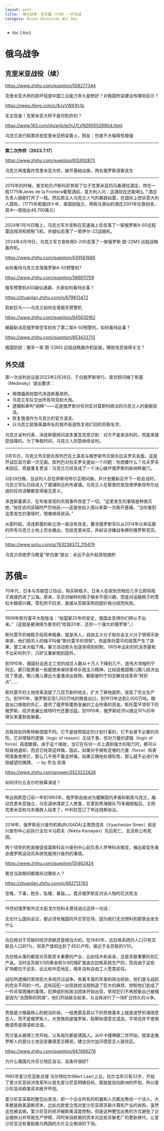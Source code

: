 ```yaml
---
layout: post
title:  俄乌战争：苍天篇（十四）——外交战
category: Russo Ukrainian War Sky
---
```


* toc
{:toc}

# 俄乌战争

## 克里米亚战役（续）

https://www.zhihu.com/question/558277344

克里米亚大桥的损坏程度中国工业能力多久能修好？对我国桥梁建设有哪些启示？

https://news.ifeng.com/c/8JyVWA1fc1p

车主现身！克里米亚大桥不是司机炸的？

https://www.163.com/dy/article/HJ7LVN26055269G4.html

乌克兰发行邮票庆祝克里米亚桥梁着火，网友：伤害不大侮辱性极强

---

**第二次炸桥（2023.7.17）**

https://www.zhihu.com/question/612492873

乌克兰再度轰炸克里米亚大桥，破坏基础设施，两名俄罗斯游客丧生

---

2015年的时候，普京和贝卢斯科尼参观了位于克里米亚的马桑德拉酒庄，停在一瓶1775年Jeres de la Frontera葡萄酒前，意大利人问：这酒现在还能喝么？酒庄负责人随即打开了一瓶。然后原主人乌克兰人气的暴跳如雷，在国际上控诉意大利人腐败，（1775年乾隆四十年，美国刚独立，两瓶与类似的酒在2001年伦敦拍卖，其中一瓶拍出49,700美元）

---

2024年1月14日晚上，乌克兰军方宣称在亚速海上空击落了一架俄罗斯A-50远程雷达探测和控制飞机，并疑似击落了一架伊尔-22运输机。

2024年4月19日，乌克兰军方宣称用S-200击落了一架俄罗斯 图-22M3 远程战略轰炸机。

https://www.zhihu.com/question/639561686

如何看待乌克兰击落俄罗斯A-50预警机?

https://www.zhihu.com/question/586911709

俄军预警机A50疑似遇袭，大家如何看待此事？

https://zhuanlan.zhihu.com/p/679613472

箭射巨鸟——乌克兰如何击落俄军预警机

https://www.zhihu.com/question/645630162

据最新消息俄罗斯空军损失了第二架A-50预警机，如何看待此事？

https://www.zhihu.com/question/653433713

俄国防部：俄军一架 图-22M3 远程战略轰炸机坠毁，哪些信息值得关注？

## 外交战

第一次谈判会议是2022年2月28日，于白俄罗斯举行。普京顾问梅丁斯基（Medinsky）提出要求：

- 用傀儡政权取代泽连斯基政府。
- 乌克兰军队交出所有坦克和大炮。
- 逮捕和审判“纳粹”——这是俄罗斯对任何反对莫斯科统治的乌克兰人的委婉说法。
- 恢复俄语作为乌克兰的官方语言。
- 以乌克兰民族英雄命名的城市街道恢复他们旧的苏联名字。

乌克兰谈判代表、泽连斯基顾问波多里亚克意识到：对方不是来谈判的，而是来接受投降的。为了争取时间，乌克兰人同意继续谈判。

---

3月10日，乌克兰外交部长库列巴在土耳其与俄罗斯外交部长拉夫罗夫会面，这是开战后双方第一次见面。库列巴对拉夫罗夫提出一个问题：你想要什么？拉夫罗夫未回应，而是重复老话：乌克兰已经变成了一个决心破坏俄罗斯的新纳粹巢穴。

3月29日晚，当谈判人员在伊斯坦布尔互相问候，并计划重新召开下一轮会谈时，乌克兰军队已经进入了基辅附近的布查镇。乌克兰人在那里的发现使伊斯坦布尔达成的任何谅解都变得毫无意义。

泽连斯基表示，在布查发现的杀戮事件改变了一切。“这里发生的事情是种族灭绝，”他在访问该镇时严厉地说——这是他自入侵以来第一次离开基辅。“当你看到这里发生的事情时，很难继续说话。”

从那时起，泽连斯基的新立场一直没有改变，要求俄罗斯军队从2014年以来征服的所有乌克兰土地上完全撤出，包括克里米亚，并起诉涉嫌战争罪的俄罗斯官员。

---

https://www.sohu.com/a/763236372_115479

乌克兰拒绝罗马教皇“举白旗”提议：永远不会升起其他旗帜

# 苏俄=

70年代，日本与苏联签订协议，购买碎瓶子。日本人在收到货物后几乎立即将瓶子直接扔进了公海。原来，东京对破碎的瓶子根本不感兴趣，而是对运输瓶子的雪松木箱感兴趣。雪松供不应求，直接从苏联采购则因价格分歧而失败。

---

1909年斯托雷平大胆放话：“给国家20年的安定，俄国会变得你们辨认不出来。”（这就是被演绎为普京的“给我20年，还你一个强大的俄罗斯”。）

斯托雷平的维稳手段简单粗暴，就是吊人，自由主义分子和社会主义分子恨得牙直痒痒，他们把吊人的绳子叫做“斯托雷平的领带”。但是斯托雷平的政策产生了效果，罢工率大幅下降，暴力活动势头也逐渐得到抑制，1905年出彩的托洛茨基和不出彩的列宁，只好又重新跑到国外。

到1910年，俄国社会民主工党的成员人数从十万人下降到几千。连伟大领袖列宁同志，都只能靠着一些臆想来保持革命乐观主义精神，比如说俄国哪儿哪儿经济出现了衰退，哪儿哪儿爆出大量激进出版物，都能被列宁同志解说成革命“转折点”……

斯托雷平的土地改革造就了几百万新的地主，扩大了耕地面积，提高了农业生产力。到1911年，俄罗斯实现1,350万吨的粮食出口，到1913年达到2,000万吨。粮食出口换取的外汇，提供了俄罗斯蓬勃发展的工业所需的资金。斯托雷平领导下的俄罗斯，经济发展比维特时代还要迅猛。到1910年，俄罗斯经济以接近10%的年增长率蓬勃发展着。

---

苏联政权同希特勒德国不同。它不是按照固定的计划行事的，它不会冒不必要的风险。它对理智的逻辑（logic of reason）无动于衷，但对力量的逻辑（logic of force）高度敏感。由于这个缘故，当它在任何一点上遇到强大的阻力时，都可以轻易地退却，而且它经常这样做。因此，如果对手拥有足够的力量（force）和表明准备使用它，那么几乎用不着这样做。如果正确地处理形势，那么就不必进行有损威望的摊牌。 -- by 乔治·凯南

https://www.zhihu.com/answer/3523222426

如何评价丘吉尔的铁幕演说？

---

布达佩斯签订前一年的1993年，俄罗斯自由派为缓解国内矛盾和勒索乌克兰，煽动克里米亚独立，乌东退休煤炭工人绝食，在拿到黑海舰队70多艘舰船后，又把克里米亚和乌东俄族人给卖了，叶利钦签订了布达佩斯协议。

---

2016年，俄罗斯反兴奋剂机构(RUSADA)主席西涅夫（Vyacheslav Sinev）和反兴奋剂中心前执行主任卡马耶夫（Nikita Kamayev）先后死亡，且没有公布死因。

两个领导的死直接促成莫斯科反兴奋剂中心前负责人罗琴科夫叛变，捅出索契冬奥会俄罗斯运动员系统性服用兴奋剂的事情。

https://www.zhihu.com/question/55462424

普京当政期间都暗杀过哪些人？

https://zhuanlan.zhihu.com/p/682713763

空难，下毒，枪杀，坠楼，暴毙。。。盘点俄罗斯反对派人物的花式死法

---

19世纪俄罗斯外交大臣戈尔恰科夫曾经说过这样一句话：

无论什么国际会议，都必须有俄国的外交官在场，因为我们无法预料到那里会发生什么

---

古拉格对于苏联的经济贡献还是相当大的，在1940年，古拉格系统的人口只有苏联总人口的1%，但其产值却达到了45亿卢布，接近于全苏联的1/10。

古拉格从事的都是对苏联至关重要的产业，比如伐木和采金，这是苏联重要的创汇产品。当时全苏联1/3的黄金和3/4的锡矿是由古拉格系统生产的。而且由于这些矿场都位于远东、远北和中亚地区，根本没有自由工人愿意前往。

战后所逮捕的劳改犯大多经历过战争，有着丰富的军事和政治经验，他们是与战前的完全不同的一代。这些囚犯一出现就给当局制造了巨大的麻烦，控制他们变成了一件非常困难的事情。犯罪组织和政治团体开始出现，劳改犯们不再想象自己被捕是因为“法西斯的阴谋”，他们开始联合起来，与当局进行了一场旷日持久的斗争。

---

贵族是沙俄最核心的统治阶级，一般男爵及其以下的贵族基本上就是波罗的海德意志人，而不是俄罗斯人，大贵族则是俄罗斯，鞑靼和德意志混血，平常也并不使用俄语而是德语和法语。

而沙皇从彼得三世开始，父系祖先都是德国人。从叶卡捷琳娜二世开始，就拿走俄罗斯人的部分土地去安置德意志移民，建立伏尔加河德意志人居住区。

https://www.zhihu.com/question/647466276

为什么俄国允许芬兰地区自治，且条件很好?

---

1992年爱沙尼亚新总理 马尔特拉尔(Mart Laar)上台，拉尔当年只有32岁，开始了爱沙尼亚经济改革所以首先爱沙尼亚明确目标，那就是投向欧洲的怀抱，所以爱沙尼亚向欧美资本敞开怀抱。

爱沙尼亚采取的整包出卖法，即一个企业所有的机器和人员都出售给一个法人，大多数是欧美垄断资本，比如北欧爱立信对爱沙尼亚原苏联计算机产业的收购，虽然这也被诟病，爱沙尼亚的经济被欧美深度控制，但是这种整包出售的方式避免了企业被拆分并导致生产停顿，同时来自欧美的资本对这些苏联老厂的更新换代，让爱沙尼亚没有重蹈俄乌两国的大片企业倒闭的下场。
